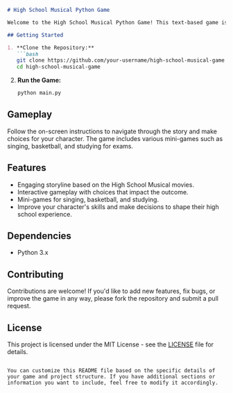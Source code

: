 ```markdown
# High School Musical Python Game

Welcome to the High School Musical Python Game! This text-based game is inspired by the High School Musical movie series and lets you experience the life of a high school student, balancing academics, sports, and the arts.

## Getting Started

1. **Clone the Repository:**
   ```bash
   git clone https://github.com/your-username/high-school-musical-game.git
   cd high-school-musical-game
   ```

2. **Run the Game:**
   ```bash
   python main.py
   ```

## Gameplay

Follow the on-screen instructions to navigate through the story and make choices for your character. The game includes various mini-games such as singing, basketball, and studying for exams.

## Features

- Engaging storyline based on the High School Musical movies.
- Interactive gameplay with choices that impact the outcome.
- Mini-games for singing, basketball, and studying.
- Improve your character's skills and make decisions to shape their high school experience.

## Dependencies

- Python 3.x

## Contributing

Contributions are welcome! If you'd like to add new features, fix bugs, or improve the game in any way, please fork the repository and submit a pull request.

## License

This project is licensed under the MIT License - see the [LICENSE](LICENSE) file for details.
```

You can customize this README file based on the specific details of your game and project structure. If you have additional sections or information you want to include, feel free to modify it accordingly.
